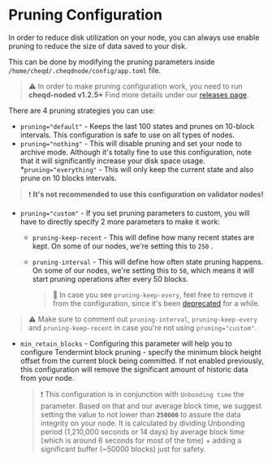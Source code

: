 # Pruning Configuration

In order to reduce disk utilization on your node, you can always use enable pruning to reduce the size of data saved to your disk.

This can be done by modifying the pruning parameters inside `/home/cheqd/.cheqdnode/config/app.toml` file.

> :warning: In order to make pruning configuration work, you need to run **cheqd-noded v1.2.5+** Find more details under our [releases page](https://github.com/cheqd/cheqd-node/releases).
  
There are 4 pruning strategies you can use:

* `pruning="default"` - Keeps the last 100 states and prunes on 10-block intervals. This configuration is safe to use on all types of nodes.
* `pruning="nothing"` - This will disable pruning and set your node to archive mode. Although it's totally fine to use this configuration, note that it will significantly increase your disk space usage.
*`pruning="everything"` - This will only keep the current state and also prune on 10 blocks intervals.

> :exclamation: **It's not recommended to use this configuration on validator nodes!**

* `pruning="custom"` - If you set pruning parameters to custom, you will have to directly specify 2 more parameters to make it work:
    * `pruning-keep-recent` - This will define how many recent states are kept. On some of our nodes, we're setting this to `250` .
    * `pruning-interval` - This will define how often state pruning happens. On some of our nodes, we're setting this to `50`, which means it will start pruning operations after every 50 blocks.

        > :memo: In case you see `pruning-keep-every`, feel free to remove it from the configuration, since it's been [deprecated](https://github.com/cosmos/cosmos-sdk/pull/11152) for a while.

> :warning: Make sure to comment out `pruning-interval`, `pruning-keep-every` and `pruning-keep-recent` in case you're not using `pruning="custom"`.
* `min_retain_blocks` - Configuring this parameter will help you to configure Tendermint block pruning - specify the minimum block height offset from the current block being committed. If not enabled previously, this configuration will remove the significant amount of historic data from your node.

    > :exclamation: This configuration is in conjunction with `Unbonding time` the parameter. Based on that and our average block time, we suggest setting the value to not lower than **`250000`** to assure the data integrity on your node. 
    > It is calculated by dividing Unbonding period (1,210,000 seconds or 14 days) by average block time (which is around 6 seconds for most of the time) + adding a significant buffer (~50000 blocks) just for safety.
